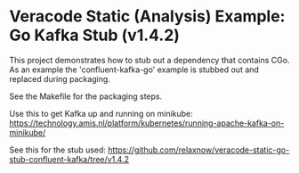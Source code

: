 # Veracode Static (Analysis) Example: Go Kafka Stub (v1.4.2)

This project demonstrates how to stub out a dependency that contains CGo.
As an example the 'confluent-kafka-go' example is stubbed out and replaced during packaging.

See the Makefile for the packaging steps.

Use this to get Kafka up and running on minikube: https://technology.amis.nl/platform/kubernetes/running-apache-kafka-on-minikube/

See this for the stub used: https://github.com/relaxnow/veracode-static-go-stub-confluent-kafka/tree/v1.4.2
